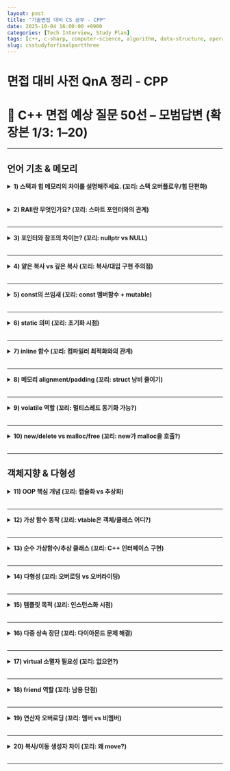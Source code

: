 ```yaml
---
layout: post
title: "기술면접 대비 CS 공부 - CPP"
date: 2025-10-04 16:00:00 +0900
categories: [Tech Interview, Study Plan]
tags: [c++, c-sharp, computer-science, algorithm, data-structure, operating-system, network, database, design-pattern, unity, unreal]
slug: csstudyforfinalpartthree
---
```


# 면접 대비 사전 QnA 정리 - CPP


# 🔷 C++ 면접 예상 질문 50선 – 모범답변 (확장본 1/3: 1–20)

---

## 언어 기초 & 메모리

<details markdown="1">
<summary><strong>1) 스택과 힙 메모리의 차이를 설명해주세요. (꼬리: 스택 오버플로우/힙 단편화)</strong></summary>


<strong>A.</strong> <strong>스택</strong>은 함수 호출 시 콜 프레임이 LIFO로 쌓였다가 함수가 끝나는 순간 자동으로 회수되는 메모리 영역입니다. 지역 변수와 반환 주소, 일부 레지스터 보관 등 아주 짧은 수명의 데이터에 최적화되어 있고, 증감이 단순한 포인터 이동만으로 끝나므로 <strong>매우 빠릅니다</strong>. 다만 OS가 할당한 <strong>스택 크기 한계</strong>(수 MB 수준)를 넘으면 <strong>스택 오버플로우</strong>가 발생합니다. 재귀 깊이가 비정상적으로 깊거나, 큰 배열을 지역에 잡을 때 자주 문제가 됩니다.

<strong>힙</strong>은 <strong>동적 할당</strong>에 쓰이며, 런타임에 필요 용량만큼 자유롭게 요청/반납할 수 있습니다. 유연하지만, 내부적으로는 <strong>프리 리스트 관리/병합/분할</strong> 같은 부가 작업이 필요해서 오버헤드가 있고, 다양한 크기의 블록이 들락날락하면 <strong>외부 단편화</strong>가 생겨 큰 연속 블록이 부족한 상황이 발생할 수 있습니다. 이를 완화하기 위해 <strong>풀 알로케이터/슬랩</strong> 같은 도메인 맞춤 할당기를 사용하거나, 큰 객체를 묶어 배치하고 재사용(Object Pool)하는 전략을 병행합니다. 결과적으로 <strong>짧고 예측 가능한 수명</strong>은 스택, <strong>가변 용량·가변 수명</strong>은 힙이 담당한다고 정리합니다.

</details>
<br>

<br>

<details markdown="1">
<summary><strong>2) RAII란 무엇인가요? (꼬리: 스마트 포인터와의 관계)</strong></summary>


<strong>A.</strong> <strong>RAII(Resource Acquisition Is Initialization)</strong>는 “자원 획득 = 객체 초기화”라는 철학으로, <strong>생성자에서 자원을 획득</strong>하고 <strong>소멸자에서 반드시 반납</strong>하도록 해 예외·조기 반환이 있어도 누수가 없게 만드는 C++의 핵심 관용구입니다. 파일 핸들, 소켓, 뮤텍스 락, 그래픽스 핸들, 메모리 등 모든 <strong>유한 자원</strong>에 적용할 수 있고, 스코프를 벗어나는 순간 자동 정리가 보장됩니다.  
스마트 포인터는 RAII의 대표 사례입니다. <strong>unique_ptr</strong>는 소유권을 단독 보유하며 스코프 종료 시 <strong>delete</strong>를 자동 호출해 누수를 차단하고, <strong>shared_ptr</strong>는 참조 카운트로 여러 개가 소유를 공유하되 마지막 포인터가 파괴될 때 자원을 해제합니다. <strong>weak_ptr</strong>는 순환 참조를 끊는 비소유 링크로, RAII가 자원 수명과 소유권을 <strong>타입 시스템</strong>으로 안전하게 모델링하게 해줍니다. 락도 <strong>lock_guard/scoped_lock</strong>로 감싸면 예외가 나도 자동 해제가 보장됩니다.
</details>
<br>

---

<details markdown="1">
<summary><strong>3) 포인터와 참조의 차이는? (꼬리: nullptr vs NULL)</strong></summary>
<strong>A.</strong> <strong>포인터</strong>는 메모리 주소를 담는 <strong>값 객체</strong>로 재지정이 가능하고 <strong>null</strong>이 될 수 있습니다. 산술 연산과 배열 인덱싱도 허용되어 강력하지만, 잘못 쓰면 댕글링/더블 딜리트 같은 치명적 버그를 초래할 수 있습니다. <strong>참조</strong>는 “다른 객체의 또 다른 이름(alias)”로 <strong>반드시 유효한 객체에 바인딩</strong>되어야 하고 일단 바인딩되면 다른 대상을 가리키도록 바꿀 수 없습니다(재바인딩 불가). 문법적으로 편하고 최적화에도 유리해, <strong>API 매개변수</strong>에서 “반드시 있어야 하는 인자” 표현에 적합합니다.  
<code>nullptr</code>는 C++11에 도입된 <strong>타입 안전한 널 리터럴</strong>입니다. 오버로드 해석에서 <code>0</code> 또는 <code>NULL</code>(대개 <code>0</code> 매크로)보다 모호성이 적고, <code>void*</code>로의 암시적 변환도 의도적으로 제한됩니다. 면접에선 “포인터는 선택/재지정/널 가능, 참조는 필수/재지정 불가/널 불가”로 간결히 대비하면 좋습니다.
</details>
<br>

---

<details markdown="1">
<summary><strong>4) 얕은 복사 vs 깊은 복사 (꼬리: 복사/대입 구현 주의점)</strong></summary>
<strong>A.</strong> <strong>얕은 복사</strong>는 포인터 값만 복제해 <strong>리소스를 공유</strong>하는 형태(두 객체가 같은 버퍼를 가리킴)이고, <strong>깊은 복사</strong>는 버퍼 자체를 새로 할당하고 내용을 복제해 <strong>독립 소유</strong>를 보장합니다. 사용자 정의 리소스를 가진 타입은 <strong>Rule of 5</strong>(복사/이동 생성자, 복사/이동 대입, 소멸자)를 염두에 두고 일관되게 소유권 의미를 구현해야 합니다. 예외 안전성은 <strong>복사 후 스왑</strong> 관용구로 강화할 수 있고, 대입 연산에서는 <strong>자기 대입 방지</strong>, <strong>리소스 릭 없이 강한 보장</strong>(실패 시 원자성 유지)을 신경 써야 합니다. 큰 버퍼는 카피-온-라이트 또는 <strong>참조 카운팅</strong>으로 비용을 완화할 수 있지만 멀티스레딩과의 상호작용을 면밀히 설계해야 합니다.
</details>
<br>

---

<details markdown="1">
<summary><strong>5) const의 쓰임새 (꼬리: const 멤버함수 + mutable)</strong></summary>
<strong>A.</strong> <strong>const</strong>는 “불변 계약”을 타입에 새기기 위한 키워드입니다. <strong>객체 자체</strong>를 const로 만들면 모든 <strong>비-<code>mutable</code></strong> 멤버를 바꿀 수 없고, <strong>포인터</strong>에는 “포인터가 가리키는 대상이 불변인지, 포인터 자체가 불변인지”를 각각 표시할 수 있습니다. <strong>const 멤버 함수</strong>는 “논리적으로 상태를 바꾸지 않는다”라는 API 계약을 표현하고, 호출자는 해당 함수가 외부 관찰 가능한 상태를 변형하지 않음을 신뢰할 수 있습니다. <strong>mutable</strong>은 캐시/통계 카운터처럼 <strong>관찰 가능한 불변성</strong>을 깨지 않는 내부 상태를 예외적으로 변경 가능케 합니다. const는 최적화 관점에서도 유리해, 컴파일러가 <strong>알리아싱 가정</strong>을 안전히 할 수 있도록 돕습니다.
</details>
<br>

---

<details markdown="1">
<summary><strong>6) static 의미 (꼬리: 초기화 시점)</strong></summary>
<strong>A.</strong> <strong>static 지역 변수</strong>는 함수 호출 간 값을 유지하는 정적 수명이고, <strong>네임스페이스/전역의 static</strong>은 내부 연결(linkage)을 만들어 <strong>번역 단위</strong>에 심볼을 숨깁니다. <strong>클래스 정적 멤버</strong>는 모든 인스턴스가 공유하는 <strong>한 벌의 저장소</strong>를 의미합니다. 초기화는 <strong>정적 초기화</strong>(제로/상수) → <strong>동적 초기화</strong>(런타임 코드 필요)로 나뉘며, C++11 이후 <strong>함수 지역 정적</strong>은 <strong>스레드 안전한 지연 초기화</strong>가 보장됩니다(“마이어스 싱글톤” 구현 근거). 초기화 순서 의존성 문제를 피하려면 전역 정적 대신 함수 지역 정적·모듈 초기화 패턴을 권장합니다.
</details>
<br>

---

<details markdown="1">
<summary><strong>7) inline 함수 (꼬리: 컴파일러 최적화와의 관계)</strong></summary>
<strong>A.</strong> <strong>inline</strong>의 역사적 의미는 “중복 정의 허용(ODR 해결)” + “치환 힌트”입니다. 오늘날 치환 여부는 <strong>컴파일러/링커의 결정</strong>이며, PGO/LTO 같은 최적화가 더 큰 영향력을 가집니다. 인라인은 <strong>호출 오버헤드 제거</strong>·<strong>레지스터 할당 최적화</strong> 같은 이점이 있지만, <strong>코드 부피 증가</strong>로 아이캐시 압박이 생길 수 있습니다. 일반적으로 아주 작은 단순 접근자/래퍼, 빈번 호출 경로에만 신중히 적용하고, 헤더 정의가 필요한 템플릿/헤더 온리 유틸리티에서는 자연스럽게 inline 취급됩니다.
</details>
<br>

---

<details markdown="1">
<summary><strong>8) 메모리 alignment/padding (꼬리: struct 낭비 줄이기)</strong></summary>
<strong>A.</strong> CPU는 특정 경계 정렬에서 데이터를 읽을 때 가장 효율적입니다. 구조체는 필드의 정렬 요건을 만족하기 위해 <strong>패딩</strong>을 삽입하고, 마지막에도 구조체 전체 정렬에 맞게 패딩이 붙습니다. 메모리 낭비를 줄이려면 <strong>큰 타입부터 배치</strong>하고, 동일한 크기의 필드를 묶으며, 필요 시 <strong>패킹 지시자</strong>를 쓰되(예: <code>#pragma pack</code>) <strong>잘못 정렬된 접근</strong>이 성능 저하나 하드웨어 예외를 유발할 수 있음을 이해해야 합니다. 멀티스레딩에서는 <strong>캐시라인 정렬</strong>로 false sharing을 피하는 것도 중요합니다.
</details>
<br>

---

<details markdown="1">
<summary><strong>9) volatile 역할 (꼬리: 멀티스레드 동기화 가능?)</strong></summary>
<strong>A.</strong> <strong>volatile</strong>은 컴파일러 최적화에 “이 위치의 값은 외부 요인으로 바뀔 수 있으니 매번 메모리에서 읽어라”를 지시합니다(메모리 매핑 I/O 등). 하지만 <strong>재정렬 방지/가시성/원자성</strong>을 보장하지 않으므로 <strong>멀티스레드 동기화</strong>에는 적합하지 않습니다. 스레드 간 통신에는 <strong>std::atomic</strong>(필요 시 메모리 오더 지정)과 <strong>뮤텍스/조건변수</strong>를 사용해야 합니다. 가끔 임베디드에서 하드웨어 레지스터 접근에 한정해 의미가 있습니다.
</details>
<br>

---

<details markdown="1">
<summary><strong>10) new/delete vs malloc/free (꼬리: new가 malloc을 호출?)</strong></summary>
<strong>A.</strong> <strong>new</strong>는 <strong>operator new</strong>를 통해 메모리를 확보하고 <strong>생성자</strong>를 호출합니다. 실패 시 기본적으로 <strong>예외</strong>(<code>std::bad_alloc</code>)를 던집니다. <strong>malloc</strong>은 <strong>바이트 버퍼만</strong> 반환하며 생성자 호출이 없고, 실패 시 <strong>nullptr</strong>을 반환합니다. 구현에 따라 <strong>operator new</strong>가 내부적으로 <strong>malloc</strong>을 사용할 수 있지만, 의미론은 분명히 다릅니다. 커스텀 <strong>operator new/delete</strong>로 풀/아레나 할당기를 주입하는 패턴은 고성능 시스템에서 흔합니다.
</details>
<br>

---

## 객체지향 & 다형성

<details markdown="1">
<summary><strong>11) OOP 핵심 개념 (꼬리: 캡슐화 vs 추상화)</strong></summary>
<strong>A.</strong> OOP의 핵심은 <strong>캡슐화</strong>(데이터 은닉과 경계 설정), <strong>상속</strong>(행동 재사용), <strong>다형성</strong>(공통 인터페이스로 다른 구현 호출), <strong>추상화</strong>(본질만 노출)입니다. <strong>캡슐화</strong>는 “변경의 파급을 경계 내부로 가두는 일”이고, <strong>추상화</strong>는 “불필요한 세부를 가려 사용자를 단순화”합니다. 예를 들어 렌더링 파이프라인에서 상위 계층은 <strong>IRenderer</strong> 인터페이스만 의존하고, DirectX/Metal/Vulkan 구현은 <strong>교체 가능</strong>하도록 숨겨집니다. 이는 테스트가 쉬워지고, 교체/확장에 강한 구조를 만듭니다.
</details>
<br>

---

<details markdown="1">
<summary><strong>12) 가상 함수 동작 (꼬리: vtable은 객체/클래스 어디?)</strong></summary>
<strong>A.</strong> 가상 함수가 하나라도 있는 클래스의 각 객체는 <strong>vptr</strong>을 가집니다. vptr은 <strong>클래스 단위</strong>로 존재하는 <strong>vtable</strong>을 가리키고, vtable 안에는 가상 함수들의 <strong>실제 구현 주소</strong>가 순서대로 들어 있습니다. 호출 시 “객체 → vptr → vtable → 함수 포인터” 순으로 <strong>런타임 디스패치</strong>가 일어나 다형성이 실현됩니다. vtable은 클래스별로 1개(템플릿/가상 상속 등으로 변형 가능)이고, 객체마다 생기는 추가 부담은 <strong>포인터 하나</strong> 수준입니다. 이 오버헤드 대비 얻는 설계 유연성은 대개 매우 큽니다.
</details>
<br>

---

<details markdown="1">
<summary><strong>13) 순수 가상함수/추상 클래스 (꼬리: C++ 인터페이스 구현)</strong></summary>
<strong>A.</strong> <strong>순수 가상 함수</strong>(<code>=0</code>)는 구현이 없는 계약 메서드입니다. 이를 하나라도 가진 클래스는 <strong>추상 클래스</strong>가 되어 인스턴스화할 수 없고, 파생 클래스가 반드시 구현해야 합니다. C++에는 <strong>interface</strong> 키워드는 없지만, “<strong>모든 멤버가 순수 가상</strong>이고 <strong>가상 소멸자</strong>만 가진 베이스”를 관례적으로 인터페이스로 사용합니다. 이렇게 하면 상위는 <strong>무엇을</strong>만 의존하고, 하위는 <strong>어떻게</strong>를 자유롭게 바꿀 수 있어 개방-폐쇄 원칙을 실천하기 쉽습니다.
</details>
<br>

---

<details markdown="1">
<summary><strong>14) 다형성 (꼬리: 오버로딩 vs 오버라이딩)</strong></summary>
<strong>A.</strong> 다형성은 <strong>같은 호출</strong>이 <strong>다른 동작</strong>을 수행하게 하는 능력입니다. C++에서 정적 다형성은 템플릿/오버로딩으로, 동적 다형성은 가상 함수 <strong>오버라이딩</strong>으로 구현합니다. <strong>오버로딩</strong>은 같은 이름의 함수를 <strong>서명</strong>으로 구분하며 <strong>컴파일 타임</strong>에 결정됩니다. <strong>오버라이딩</strong>은 베이스의 가상 함수를 파생이 재정의하고 <strong>런타임</strong>에 vtable을 통해 디스패치됩니다. 유지보수와 테스트 관점에서는 동적 다형성이 <strong>확장성</strong>을 크게 높여주며, 정적 다형성은 <strong>제로 오버헤드</strong>로 고성능 제네릭을 가능케 합니다.
</details>
<br>

---

<details markdown="1">
<summary><strong>15) 템플릿 목적 (꼬리: 인스턴스화 시점)</strong></summary>
<strong>A.</strong> 템플릿은 <strong>타입/값을 매개변수화</strong>해 코드 중복 없이 범용 알고리즘/컨테이너를 제공합니다. 구체 타입이 실제로 사용되는 시점에 <strong>인스턴스화</strong>가 일어나며, 컴파일러는 각 조합에 대해 코드를 생성합니다. 과도한 조합은 <strong>코드 부풀림</strong>과 빌드 시간 증가를 유발하므로, 인터페이스를 간결히 하고 필요시 <strong>개념(Concepts)</strong>과 <strong>if constexpr</strong>로 제약을 명확히 하는 것이 좋습니다.
</details>
<br>

---

<details markdown="1">
<summary><strong>16) 다중 상속 장단 (꼬리: 다이아몬드 문제 해결)</strong></summary>
<strong>A.</strong> 다중 상속은 여러 인터페이스를 동시에 구현할 수 있어 표현력이 높지만, <strong>모호성</strong>(동일 이름 충돌), <strong>다이아몬드 상속</strong>(중복 베이스) 같은 복잡성을 동반합니다. 다이아몬드 문제는 베이스를 <strong>virtual 상속</strong>으로 공유해 단 한 번만 존재하게 함으로써 해결합니다. 그래도 설계 복잡도와 디버깅 비용이 커지므로, 대부분의 경우 <strong>합성</strong>(has-a)과 인터페이스 상속의 조합이 더 단순하고 안전합니다.
</details>
<br>

---

<details markdown="1">
<summary><strong>17) virtual 소멸자 필요성 (꼬리: 없으면?)</strong></summary>
<strong>A.</strong> 베이스 포인터/참조로 파생 객체를 <code>delete</code>할 때, 소멸자가 가상이 아니면 <strong>베이스 소멸자만 호출</strong>되어 파생 클래스가 소유한 자원(버퍼, 핸들)이 <strong>누수</strong>됩니다. 따라서 <strong>다형적 사용</strong>이 의도된 베이스에는 <strong>항상 가상 소멸자</strong>를 둡니다. 반대로 값-타입 베이스(다형성 미사용)에서는 불필요할 수 있습니다. 규칙: “<strong>가상 함수가 1개라도 있으면 소멸자도 virtual</strong>”.
</details>
<br>

---

<details markdown="1">
<summary><strong>18) friend 역할 (꼬리: 남용 단점)</strong></summary>
<strong>A.</strong> <strong>friend</strong>는 특정 함수/클래스에 <strong>캡슐화 경계</strong>를 넘는 접근 권한을 부여합니다. 연산자 오버로딩(특히 대칭 연산), 테스트 도우미, 팩토리에서 내부 생성 경로 노출 없이 객체를 만들 때 유용합니다. 그러나 남용하면 <strong>결합도</strong>가 증가하고 캡슐화가 무너져 변경 파급이 커집니다. 경험적으로 <strong>지역적·한정된 범위</strong>에서만 사용하고, 필요하면 <strong>공개 API/친구 클래스 최소화</strong>로 대체합니다.
</details>
<br>

---

<details markdown="1">
<summary><strong>19) 연산자 오버로딩 (꼬리: 멤버 vs 비멤버)</strong></summary>
<strong>A.</strong> 오버로딩은 “그 타입이 수학/컨테이너적으로 그렇게 동작하는 것이 자연스러울 때”만 도입해야 합니다. <strong>멤버</strong>로 구현하는 것이 적절한 경우는 <strong>할당(<code>=</code>)</strong>, 인덱싱(<code>operator[]</code>), 호출(<code>()</code>)처럼 <strong>좌변 객체</strong>에 본질적으로 결합된 연산입니다. 반대로 <strong>대칭성</strong>이 중요한 이항 연산(<code>+</code>, <code>==</code>)은 <strong>비멤버</strong>가 적합합니다(암시적 변환 여지도 넓음). <strong>I/O 연산자</strong>(<code>&lt;&lt;, &gt;&gt;</code>)도 보통 비멤버로 작성합니다. 의미 보존·부수효과 최소화·예외 안전을 지키는 것이 핵심입니다.
</details>
<br>

---

<details markdown="1">
<summary><strong>20) 복사/이동 생성자 차이 (꼬리: 왜 move?)</strong></summary>
<strong>A.</strong> <strong>복사</strong>는 새로운 리소스를 할당해 내용을 <strong>복제</strong>하고, <strong>이동</strong>은 소유권을 <strong>“옮기고 비우는”</strong> 연산으로 원본을 안전한 비활성 상태로 둡니다(예: 포인터 null). 이동은 큰 버퍼/핸들을 다룰 때 할당·복사 비용을 획기적으로 줄여 <strong>컨테이너 재할당</strong>, <strong>함수 반환</strong>, <strong>임시 객체 연산</strong>에서 큰 성능 차이를 만듭니다. 이동 가능 타입에 <strong>noexcept 이동</strong>을 제공하면 <code>std::vector</code>가 재할당 시 복사 대신 이동을 선택해 <strong>더 적은 강제 복사/예외 안전</strong>을 확보합니다. 따라서 “이 타입은 옮길 수 있다”를 타입에 명시하는 것이 현대 C++ 성능 최적화의 기본입니다.
</details>
<br>

---
